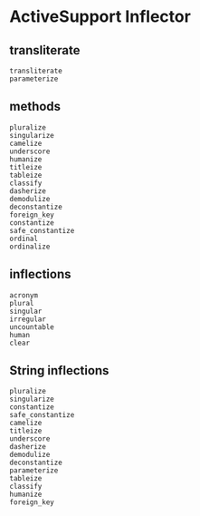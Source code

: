 # ActiveSupport Inflector

## transliterate

```
transliterate
parameterize
```

## methods

```
pluralize
singularize
camelize
underscore
humanize
titleize
tableize
classify
dasherize
demodulize
deconstantize
foreign_key
constantize
safe_constantize
ordinal
ordinalize
```

## inflections

```
acronym
plural
singular
irregular
uncountable
human
clear
```

## String inflections
```
pluralize
singularize
constantize
safe_constantize
camelize
titleize
underscore
dasherize
demodulize
deconstantize
parameterize
tableize
classify
humanize
foreign_key
```
